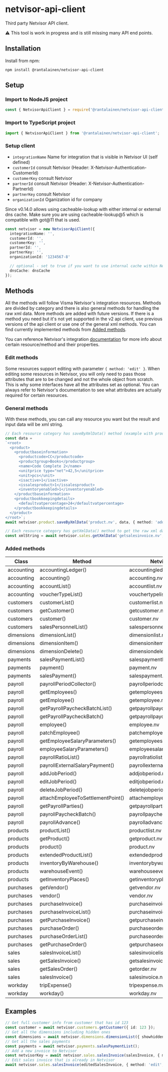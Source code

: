# netvisor-api-client

Third party Netvisor API client.

:warning: This tool is work in progress and is still missing many API end points.

## Installation

Install from npm:

```
npm install @rantalainen/netvisor-api-client
```

## Setup

### Import to NodeJS project

```js
const { NetvisorApiClient } = require('@rantalainen/netvisor-api-client');
```

### Import to TypeScript project

```ts
import { NetvisorApiClient } from '@rantalainen/netvisor-api-client';
```

### Setup client

- `integrationName` Name for integration that is visible in Netvisor UI (self defined)
- `customerId` consult Netvisor (Header: X-Netvisor-Authentication-CustomerId)
- `customerKey` consult Netvisor
- `partnerId` consult Netvisor (Header: X-Netvisor-Authentication-PartnerId)
- `partnerKey` consult Netvisor
- `organizationId` Oganization id for company

Since v0.14.0 allows using cacheable-lookup with either internal or external dns cache. Make sure you are using cacheable-lookup@5 which is compatible with got@11 that is used.

```ts
const netvisor = new NetvisorApiClient({
  integrationName: '',
  customerId: '',
  customerKey: '',
  partnerId: '',
  partnerKey: '',
  organizationId: '1234567-8'

  // optional - set to true if you want to use internal cache within Netvisor API Client
  dnsCache: dnsCache
});
```

## Methods

All the methods will follow Visma Netvisor's integration resources. Methods are divided by category and there is also general methods for handling the raw xml data. More methods are added with future versions. If there is a method you need but it's not yet supported in the v2 api client, use previous versions of the api client or use one of the general xml methods. You can find currently implemented methods from [Added methods](#added-methods).

You can reference Netvisor's integration [documentation](https://support.netvisor.fi/en/support/solutions/77000205228) for more info about certain resource/method and their properties.

### Edit methods

Some resources support editing with parameter `{ method: 'edit' }`. When editing some resources in Netvisor, you will only need to pass those attributes that are to be changed and not the whole object from scratch. This is why some interfaces have all the attributes set as optional. You can always refer to Netvisor's documentation to see what attributes are actually required for certain resources.

### General methods

With these methods, you can call any resource you want but the result and input data will be xml string.

```ts
// Each resource category has saveByXmlData() method (example with product)
const data =
`<root>
  <product>
    <productbaseinformation>
      <productcode>CC</productcode>
      <productgroup>Books</productgroup>
      <name>Code Complete 2</name>
      <unitprice type="net">42,5</unitprice>
      <unit>pcs</unit>
      <isactive>1</isactive>
      <issalesproduct>1</issalesproduct>
      <inventoryenabled>1</inventoryenabled>
    </productbaseinformation>
    <productbookkeepingdetails>
      <defaultvatpercentage>24</defaultvatpercentage>
    </productbookkeepingdetails>
  </product>
</root>`;
await netvisor.product.saveByXmlData('product.nv', data, { method: 'add' });

// Each resource category has getXmlData() method to get the raw xml data as a string (example with sales invoice)
const xmlString = await netvisor.sales.getXmlData('getsalesinvoice.nv', { netvisorkey: '123', showcommentlines: '1' });
```

### Added methods

| Class         | Method                            | Netvisor resource                  | Added    |
|---------------|-----------------------------------|------------------------------------|----------|
| accounting    | accountingLedger()                | accountingledger.nv                | 2.1.0    |
| accounting    | accounting()                      | accounting.nv                      | 2.1.0    |
| accounting    | accountList()                     | accountlist.nv                     | 2.5.0    |
| accounting    | voucherTypeList()                 | vouchertypelist.nv                 | 2.5.0    |
| customers     | customerList()                    | customerlist.nv                    | 2.0.0    |
| customers     | getCustomer()                     | getcustomer.nv                     | 2.0.0    |
| customers     | customer()                        | customer.nv                        | 2.0.0    |
| customers     | salesPersonnelList()              | salespersonnellist.nv              | 2.5.0    |
| dimensions    | dimensionList()                   | dimensionlist.nv                   | 2.0.0    |
| dimensions    | dimensionItem()                   | dimensionitem.nv                   | 2.1.0    |
| dimensions    | dimensionDelete()                 | dimensiondelete.nv                 | 2.1.0    |
| payments      | salesPaymentList()                | salespaymentlist.nv                | 2.0.0    |
| payments      | payment()                         | payment.nv                         | 2.2.0    |
| payments      | salesPayment()                    | salespayment.nv                    | 2.5.0    |
| payroll       | payrollPeriodCollector()          | payrollperiodcollector.nv          | 2.2.0    |
| payroll       | getEmployees()                    | getemployees.nv                    | 2.3.0    |
| payroll       | getEmployee()                     | getemployee.nv                     | 2.3.0    |
| payroll       | getPayrollPaycheckBatchList()     | getpayrollpaycheckbatchlist.nv     | 2.3.0    |
| payroll       | getPayrollPaycheckBatch()         | getpayrollpaycheckbatch.nv         | 2.3.0    |
| payroll       | employee()                        | employee.nv                        | 2.4.0    |
| payroll       | patchEmployee()                   | patchemployee.nv                   | 2.4.0    |
| payroll       | getEmployeeSalaryParameters()     | getemployeesalaryparameters.nv     | 2.4.0    |
| payroll       | employeeSalaryParameters()        | employeesalaryparameters.nv        | 2.4.0    |
| payroll       | payrollRatioList()                | payrollratiolist.nv                | 2.4.0    |
| payroll       | payrollExternalSalaryPayment()    | payrollexternalsalarypayment.nv    | 2.4.0    |
| payroll       | addJobPeriod()                    | addjobperiod.nv                    | 2.4.0    |
| payroll       | editJobPeriod()                   | editjobperiod.nv                   | 2.4.0    |
| payroll       | deleteJobPeriod()                 | deletejobperiod.nv                 | 2.4.0    |
| payroll       | attachEmployeeToSettlementPoint() | attachemployeetosettlementpoint.nv | 2.4.0    |
| payroll       | getPayrollParties()               | getpayrollparties.nv               | 2.4.0    |
| payroll       | payrollPaycheckBatch()            | payrollpaycheckbatch.nv            | 2.4.0    |
| payroll       | payrollAdvance()                  | payrolladvance.nv                  | 2.4.0    |
| products      | productList()                     | productlist.nv                     | 2.1.0    |
| products      | getProduct()                      | getproduct.nv                      | 2.1.0    |
| products      | product()                         | product.nv                         | 2.1.0    |
| products      | extendedProductList()             | extendedproductlist.nv             | 2.1.0    |
| products      | inventoryByWarehouse()            | inventorybywarehouse.nv            | 2.2.0    |
| products      | warehouseEvent()                  | warehouseevent.nv                  | 2.2.0    |
| products      | getInventoryPlaces()              | getinventoryplaces.nv              | 2.5.0    |
| purchases     | getVendor()                       | getvendor.nv                       | 2.2.0    |
| purchases     | vendor()                          | vendor.nv                          | 2.5.0    |
| purchases     | purchaseInvoice()                 | purchaseinvoice.nv                 | 2.2.0    |
| purchases     | purchaseInvoiceList()             | purchaseinvoicelist.nv             | 2.3.0    |
| purchases     | getPurchaseInvoice()              | getpurchaseinvoice.nv              | 2.3.0    |
| purchases     | purchaseOrder()                   | purchaseorder.nv                   | 2.3.0    |
| purchases     | purchaseOrderList()               | purchaseorderlist.nv               | 2.4.0    |
| purchases     | getPurchaseOrder()                | getpurchaseorder.nv                | 2.4.0    |
| sales         | salesInvoiceList()                | salesinvoicelist.nv                | 2.0.0    |
| sales         | getSalesInvoice()                 | getsalesinvoice.nv                 | 2.0.0    |
| sales         | getSalesOrder()                   | getorder.nv                        | 2.0.1    |
| sales         | salesInvoice()                    | salesinvoice.nv                    | 2.0.0    |
| workday       | tripExpense()                     | tripexpense.nv                     | 2.2.0    |
| workday       | workday()                         | workday.nv                         | 2.2.0    |


## Examples
```ts
// Get full customer info from customer that has id 123
const customer = await netvisor.customers.getCustomer({ id: 123 });
// Get all the dimensions including hidden ones
const dimensions = await netvisor.dimensions.dimensionList({ showhidden: 1 });
// Get all the sales payments
const payments = await netvisor.payments.salesPaymentList();
// Add a new invoice to Netvisor
const netvisorKey = await netvisor.sales.salesInvoice(salesInvoice, { method: 'add' });
// Edit sales invoice that is already in Netvisor
await netvisor.sales.salesInvoice(editedSalesInvoice, { method: 'edit', id: 123 });
```
